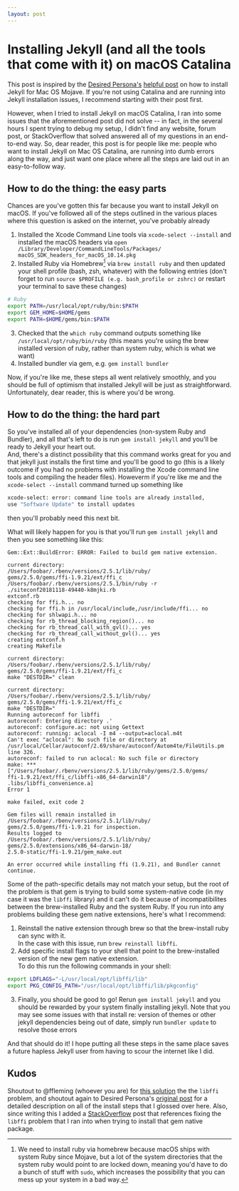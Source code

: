```yaml
---
layout: post
---
```


# Installing Jekyll (and all the tools that come with it) on macOS Catalina

This post is inspired by the [Desired Persona's](https://desiredpersona.com/) [helpful post](https://desiredpersona.com/install-jekyll-on-macos/) on how to install Jekyll for Mac OS Mojave.  If you're not using Catalina and are running into Jekyll installation issues, I recommend starting with their post first.

However, when I tried to install Jekyll on macOS Catalina, I ran into some issues that the aforementioned post did not solve -- in fact, in the several hours I spent trying to debug my setup, I didn't find any website, forum post, or StackOverflow that solved answered all of my questions in an end-to-end way.  So, dear reader, this post is for people like me: people who want to install Jekyll on Mac OS Catalina, are running into dumb errors along the way, and just want one place where all the steps are laid out in an easy-to-follow way.  

## How to do the thing: the easy parts

Chances are you've gotten this far because you want to install Jekyll on macOS.  If you've followed all of the steps outlined in the various places where this question is asked on the internet, you've probably already

1. Installed the Xcode Command Line tools via `xcode-select --install` and installed
the macOS headers via `open /Library/Developer/CommandLineTools/Packages/
macOS_SDK_headers_for_macOS_10.14.pkg`
2. Installed Ruby via Homebrew[^bignote] via `brew install ruby` and then updated your shell profile
(bash, zsh, whatever) with the following entries (don't forget to run `source $PROFILE (e.g. bash_profile or zshrc)` or restart your terminal to save these changes)

```bash
# Ruby
export PATH=/usr/local/opt/ruby/bin:$PATH
export GEM_HOME=$HOME/gems
export PATH=$HOME/gems/bin:$PATH
```

3. Checked that the `which ruby` command outputs something like `/usr/local/opt/ruby/bin/ruby`
(this means you're using the brew installed version of ruby, rather than system ruby, which is what we want)
4. Installed bundler via gem, e.g. `gem install bundler`

[^bignote]: We need to install ruby via homebrew because macOS ships with system Ruby since Mojave,
            but a lot of the system directories that the system ruby would point to are locked down, meaning
            you'd have to do a bunch of stuff with `sudo`, which increases the possibility that
            you can mess up your system in a bad way.

Now, if you're like me, these steps all went relatively smoothly, and you should be full of optimism that installed Jekyll will be just as straightforward.  Unfortunately, dear reader, this is where you'd be wrong.  

## How to do the thing: the hard part

So you've installed all of your dependencies (non-system Ruby and Bundler), and all that's left to do is run `gem install jekyll` and you'll be ready to Jekyll your heart out.  
And, there's a distinct possibility that this command works great for you and that jekyll just installs the first time and you'll be good to go (this is a likely outcome if you had no problems with installing the Xcode command line tools and compiling the header files).  Howeverm if you're like me and the `xcode-select --install` command turned up something like

```sh
xcode-select: error: command line tools are already installed, 
use "Software Update" to install updates
```

then you'll probably need this next bit.

What will likely happen for you is that you'll run `gem install jekyll` and then you see something like this:

    Gem::Ext::BuildError: ERROR: Failed to build gem native extension.

    current directory:
    /Users/foobar/.rbenv/versions/2.5.1/lib/ruby/
    gems/2.5.0/gems/ffi-1.9.21/ext/ffi_c
    /Users/foobar/.rbenv/versions/2.5.1/bin/ruby -r 
    ./siteconf20181118-49440-k8mjki.rb
    extconf.rb
    checking for ffi.h... no
    checking for ffi.h in /usr/local/include,/usr/include/ffi... no
    checking for shlwapi.h... no
    checking for rb_thread_blocking_region()... no
    checking for rb_thread_call_with_gvl()... yes
    checking for rb_thread_call_without_gvl()... yes
    creating extconf.h
    creating Makefile

    current directory:
    /Users/foobar/.rbenv/versions/2.5.1/lib/ruby/
    gems/2.5.0/gems/ffi-1.9.21/ext/ffi_c
    make "DESTDIR=" clean

    current directory:
    /Users/foobar/.rbenv/versions/2.5.1/lib/ruby/
    gems/2.5.0/gems/ffi-1.9.21/ext/ffi_c
    make "DESTDIR="
    Running autoreconf for libffi
    autoreconf: Entering directory .'
    autoreconf: configure.ac: not using Gettext
    autoreconf: running: aclocal -I m4 --output=aclocal.m4t
    Can't exec "aclocal": No such file or directory at
    /usr/local/Cellar/autoconf/2.69/share/autoconf/Autom4te/FileUtils.pm line 326.
    autoreconf: failed to run aclocal: No such file or directory
    make: ***
    ["/Users/foobar/.rbenv/versions/2.5.1/lib/ruby/gems/2.5.0/gems/
    ffi-1.9.21/ext/ffi_c/libffi-x86_64-darwin18"/
    .libs/libffi_convenience.a]
    Error 1

    make failed, exit code 2

    Gem files will remain installed in
    /Users/foobar/.rbenv/versions/2.5.1/lib/ruby/
    gems/2.5.0/gems/ffi-1.9.21 for inspection.
    Results logged to
    /Users/foobar/.rbenv/versions/2.5.1/lib/ruby/
    gems/2.5.0/extensions/x86_64-darwin-18/
    2.5.0-static/ffi-1.9.21/gem_make.out

    An error occurred while installing ffi (1.9.21), and Bundler cannot continue.

Some of the path-specific details may not match your setup, but the root of the problem is that gem is trying to build some system-native code (in my case it was the `libffi` library) and it can't do it because of incompatibilites between the brew-installed Ruby and the system Ruby.  If you run into any problems building these gem native extensions, here's what I recommend:

1. Reinstall the native extension through brew so that the brew-install ruby can sync with it.  
In the case with this issue, run `brew reinstall libffi`.  
2. Add specific install flags to your shell that point to the brew-installed version of the new gem native extension.  
To do this run the following commands in your shell:

```sh
export LDFLAGS="-L/usr/local/opt/libffi/lib"
export PKG_CONFIG_PATH="/usr/local/opt/libffi/lib/pkgconfig"
```

3. Finally, you should be good to go!  Rerun `gem install jekyll` and you should be
rewarded by your system finally installing jekyll.  Note that you may see some issues with that install
re: version of themes or other jekyll dependencies being out of date, simply run `bundler update` to resolve those errors

And that should do it!  I hope putting all these steps in the same place saves a future hapless Jekyll user from having to scour the internet like I did.

## Kudos

Shoutout to @ffleming (whoever you are) for [this solution](https://www.bountysource.com/issues/65069406-failed-to-build-gem-native-extension-on-macos-high-sierra) the the `libffi` problem, and shoutout again to Desired Persona's [original post](https://desiredpersona.com/install-jekyll-on-macos/) for a detailed description on all of the install steps that I glossed over here.  Also, since writing this I added a [StackOverflow](https://stackoverflow.com/questions/60807971/issues-building-the-libffi-gem-native-extension-when-trying-to-install-jekyll-on/60807981#60807981) post that references fixing the `libffi` problem that I ran into when trying to install that gem native package.
